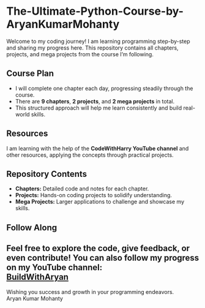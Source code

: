 # The-Ultimate-Python-Course-by-AryanKumarMohanty


Welcome to my coding journey! I am learning programming step-by-step and sharing my progress here. This repository contains all chapters, projects, and mega projects from the course I’m following.

## Course Plan

- I will complete one chapter each day, progressing steadily through the course.
- There are **9 chapters**, **2 projects**, and **2 mega projects** in total.
- This structured approach will help me learn consistently and build real-world skills.

## Resources

I am learning with the help of the **CodeWithHarry YouTube channel** and other resources, applying the concepts through practical projects.

## Repository Contents

- **Chapters:** Detailed code and notes for each chapter.
- **Projects:** Hands-on coding projects to solidify understanding.
- **Mega Projects:** Larger applications to challenge and showcase my skills.

## Follow Along

Feel free to explore the code, give feedback, or even contribute! You can also follow my progress on my YouTube channel:  
[BuildWithAryan](https://www.youtube.com/channel/UC5hhOgqKZWH9jf4AdPnnJdA) 
---

Wishing you success and growth in your programming endeavors.   
Aryan Kumar Mohanty
